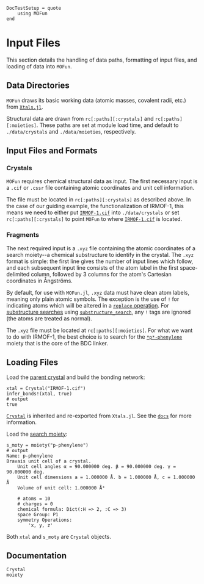 ```@meta
DocTestSetup = quote
    using MOFun
end
```

# Input Files

This section details the handling of data paths, formatting of input files, and
loading of data into `MOFun`.

## Data Directories

`MOFun` draws its basic working data (atomic masses, covalent radii, etc.) from
[`Xtals.jl`](https://SimonEnsemble.github.io/Xtals.jl/).

Structural data are drawn from `rc[:paths][:crystals]` and `rc[:paths][:moieties]`.
These paths are set at module load time, and default to `./data/crystals` and `./data/moieties`, respectively.

## Input Files and Formats

### Crystals

`MOFun` requires chemical structural data as input.  The first necessary input is a `.cif` or `.cssr` file containing 
atomic coordinates and unit cell information.

The file must be located in `rc[:paths][:crystals]` as described above. In the case of our guiding example, the 
functionalization of IRMOF-1, this means we need to either put [`IRMOF-1.cif`](assets/IRMOF-1.cif) into `./data/crystals` 
or set `rc[:paths][:crystals]` to point `MOFun` to where [`IRMOF-1.cif`](assets/IRMOF-1.cif) is located.

### Fragments

The next required input is a `.xyz` file containing the atomic coordinates of a search moiety--a chemical substructure 
to identify in the crystal.  The `.xyz` format is simple: the first line gives the number of input lines which follow,
and each subsequent input line consists of the atom label in the first space-delimited column, followed by 3 columns 
for the atom's Cartesian coordinates in Ångströms.

By default, for use with `MOFun.jl`, `.xyz` data must have clean atom labels, meaning only plain atomic symbols. The 
exception is the use of `!` for indicating atoms which will be altered in a [`replace` operation](manual/replace). 
For [substructure searches](manual/find) using [`substructure_search`](@ref), any `!` tags are ignored (the atoms are 
treated as normal).

The `.xyz` file must be located at `rc[:paths][:moieties]`. For what we want to do with IRMOF-1, the best choice is to 
search for the [`*p*-phenylene`](assets/p-phenylene.xyz) moiety that is the core of the BDC linker.

## Loading Files

Load the [parent crystal](../../../assets/IRMOF-1.cif) and build the bonding network:

```jldoctest
xtal = Crystal("IRMOF-1.cif")
infer_bonds!(xtal, true)
# output
true
```

[`Crystal`](https://simonensemble.github.io/Xtals.jl/dev/crystal/#Xtals.Crystal) is inherited and re-exported from `Xtals.jl`.
See the [`docs`](https://simonensemble.github.io/Xtals.jl/dev/crystal/#Xtals.Crystal) for more information.

Load the [search moiety](../../../assets/p-phenylene.xyz):

```jldoctest
s_moty = moiety("p-phenylene")
# output
Name: p-phenylene
Bravais unit cell of a crystal.
	Unit cell angles α = 90.000000 deg. β = 90.000000 deg. γ = 90.000000 deg.
	Unit cell dimensions a = 1.000000 Å. b = 1.000000 Å, c = 1.000000 Å
	Volume of unit cell: 1.000000 Å³

	# atoms = 10
	# charges = 0
	chemical formula: Dict(:H => 2, :C => 3)
	space Group: P1
	symmetry Operations:
		'x, y, z'
```

Both `xtal` and `s_moty` are `Crystal` objects.

## Documentation

```@docs
Crystal
moiety
```
